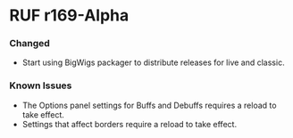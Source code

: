 # RUF r169-Alpha
### Changed
* Start using BigWigs packager to distribute releases for live and classic.

### Known Issues
* The Options panel settings for Buffs and Debuffs requires a reload to take effect.
* Settings that affect borders require a reload to take effect.

